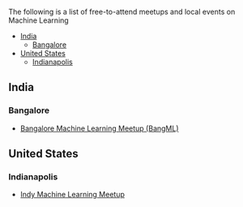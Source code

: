 The following is a list of free-to-attend meetups and local events on Machine Learning

- [India](#india)
    -   [Bangalore](#bangalore)
- [United States](#united-states)
    -   [Indianapolis](#indianapolis)

<a name="india"></a>
## India

<a name="bangalore"></a>
### Bangalore
* [Bangalore Machine Learning Meetup (BangML)](https://www.meetup.com/BangML/)

<a name="united-states"></a>
## United States

<a name="indianapolis"></a>
### Indianapolis
* [Indy Machine Learning Meetup](https://www.meetup.com/IndyML/)
